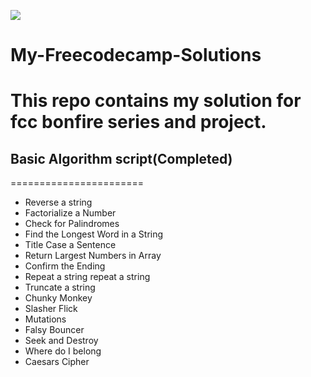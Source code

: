 ![](https://s3.amazonaws.com/freecodecamp/wide-social-banner.png)
# My-Freecodecamp-Solutions
This repo contains my solution for fcc bonfire series and project.
=======================

## Basic Algorithm script(Completed)
=======================
 * Reverse a string 
 * Factorialize a Number
 * Check for Palindromes
 * Find the Longest Word in a String 
 * Title Case a Sentence
 * Return Largest Numbers in Array
 * Confirm the Ending 
 * Repeat a string repeat a string 
 * Truncate a string 
 * Chunky Monkey 
 * Slasher Flick 
 * Mutations 
 * Falsy Bouncer
 * Seek and Destroy
 * Where do I belong
 * Caesars Cipher
 
